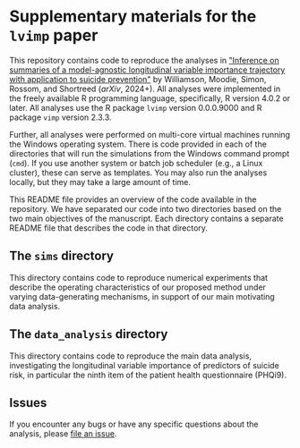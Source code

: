 # Supplementary materials for the `lvimp` paper

This repository contains code to reproduce the analyses in ["Inference on summaries of a model-agnostic longitudinal variable importance trajectory with application to suicide prevention"](https://arxiv.org/abs/2311.01638) by Williamson, Moodie, Simon, Rossom, and Shortreed (_arXiv_, 2024+). All analyses were implemented in the freely available R programming language, specifically, R version 4.0.2 or later. All analyses use the R package `lvimp` version 0.0.0.9000 and R package `vimp` version 2.3.3. 

Further, all analyses were performed on multi-core virtual machines running the Windows operating system. There is code provided in each of the directories that will run the simulations from the Windows command prompt (`cmd`). If you use another system or batch job scheduler (e.g., a Linux cluster), these can serve as templates. You may also run the analyses locally, but they may take a large amount of time.

This README file provides an overview of the code available in the repository. We have separated our code into two directories based on the two main objectives of the manuscript. Each directory contains a separate README file that describes the code in that directory.

## The `sims` directory

This directory contains code to reproduce numerical experiments that describe the operating characteristics of our proposed method under varying data-generating mechanisms, in support of our main motivating data analysis. 

## The `data_analysis` directory

This directory contains code to reproduce the main data analysis, investigating the longitudinal variable importance of predictors of suicide risk, in particular the ninth item of the patient health questionnaire (PHQi9).

## Issues

If you encounter any bugs or have any specific questions about the analysis, please [file an issue](https://github.com/bdwilliamson/lvimp_supplementary/issues).